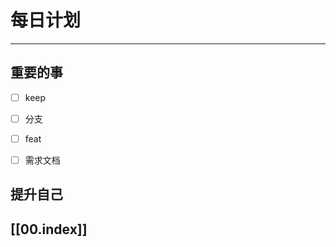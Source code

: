 
# 每日计划
---
## 重要的事

- [ ]  keep
- [ ]  分支
- [ ]  feat
- [ ]  需求文档



## 提升自己

  



## [[00.index]]










